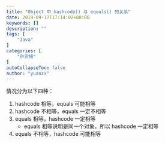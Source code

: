 ```yaml
---
title: "Object 中 hashcode() 与 equals() 的关系"
date: 2019-09-17T17:14:02+08:00
keywords: []
description: ""
tags: [
    "Java"
]
categories: [
    "杂货铺"
]
autoCollapseToc: false
author: "yuanzx"
---
```


情况分为以下四种：

1. hashcode 相等，equals 可能相等
2. hashcode 不相等，equals 一定不相等
3. equals 相等，hashcode 一定相等
   - equals 相等说明是同一个对象，所以 hashcode 一定相等
4. equals 不相等，hashcode 可能相等